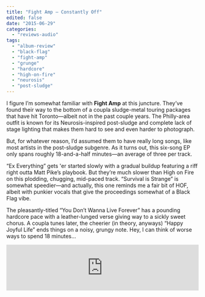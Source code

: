```yaml
---
title: "Fight Amp – Constantly Off"
edited: false
date: "2015-06-29"
categories:
  - "reviews-audio"
tags:
  - "album-review"
  - "black-flag"
  - "fight-amp"
  - "grunge"
  - "hardcore"
  - "high-on-fire"
  - "neurosis"
  - "post-sludge"
---
```


I figure I’m somewhat familiar with **Fight Amp** at this juncture. They’ve found their way to the bottom of a coupla sludge-metal touring packages that have hit Toronto—albeit not in the past couple years. The Philly-area outfit is known for its Neurosis-inspired post-sludge and complete lack of stage lighting that makes them hard to see and even harder to photograph.

But, for whatever reason, I’d assumed them to have really long songs, like most artists in the post-sludge subgenre. As it turns out, this six-song EP only spans roughly 18-and-a-half minutes—an average of three per track.

“Ex Everything” gets 'er started slowly with a gradual buildup featuring a riff right outta Matt Pike’s playbook. But they’re much slower than High on Fire on this plodding, chugging, mid-paced track. “Survival is Strange” is somewhat speedier—and actually, this one reminds me a fair bit of HOF, albeit with punkier vocals that give the proceedings somewhat of a Black Flag vibe.

The pleasantly-titled “You Don’t Wanna Live Forever” has a pounding hardcore pace with a leather-lunged verse giving way to a sickly sweet chorus. A coupla tunes later, the cheerier (in theory, anyways) “Happy Joyful Life” ends things on a noisy, grungy note. Hey, I can think of worse ways to spend 18 minutes…

<iframe style="border: 0; width: 100%; height: 120px;" src="https://bandcamp.com/EmbeddedPlayer/album=2747414102/size=large/bgcol=ffffff/linkcol=0687f5/tracklist=false/artwork=small/transparent=true/" width="300" height="150" seamless=""><a href="http://fightamp.bandcamp.com/album/constantly-off">Constantly Off by Fight Amp</a></iframe>
